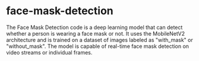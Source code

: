 # face-mask-detection
The Face Mask Detection code is a deep learning model that can detect whether a person is wearing a face mask or not. It uses the MobileNetV2 architecture and is trained on a dataset of images labeled as "with_mask" or "without_mask". The model is capable of real-time face mask detection on video streams or individual frames. 
